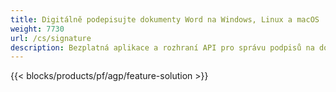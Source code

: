 ```yaml
---
title: Digitálně podepisujte dokumenty Word na Windows, Linux a macOS 
weight: 7730
url: /cs/signature
description: Bezplatná aplikace a rozhraní API pro správu podpisů na dokumentech DOC, DOCX a ODT
---
```


{{< blocks/products/pf/agp/feature-solution >}} 


